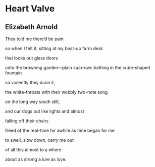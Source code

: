 # Heart Valve
## Elizabeth Arnold
They told me there’d be pain

so when I felt it,
sitting at my beat-up farm desk

that looks out glass doors

onto the browning garden—plain sparrows
bathing in the cube-shaped fountain

so violently they drain it,

the white-throats with their
wobbly two-note song

on the long way south still,

and our dogs
out like lights and almost

falling off their chairs

freed of the real-time for awhile
as time began for me

to swell, slow down, carry me out

of all this almost
to a where

about as strong a lure as love.